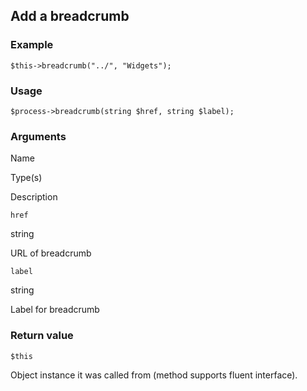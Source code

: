 Add a breadcrumb
----------------

### Example

    $this->breadcrumb("../", "Widgets"); 

### Usage

    $process->breadcrumb(string $href, string $label);

### Arguments

Name

Type(s)

Description

`href`

string

URL of breadcrumb

`label`

string

Label for breadcrumb

### Return value

`$this`

Object instance it was called from (method supports fluent interface).

